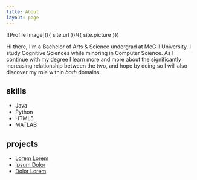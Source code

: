 ```yaml
---
title: About
layout: page
---
```

![Profile Image]({{ site.url }}/{{ site.picture }})

<p>Hi there, I'm a Bachelor of Arts & Science undergrad at McGill University. I study Cognitive Sciences while minoring in Computer Science. As I continue with my degree I learn more and more about the significantly increasing relationship between the two, and hope by doing so I will also discover my role within <em>both</em> domains.</p>



<h2>skills</h2>

<ul class="skill-list">
	<li>Java</li>
	<li>Python</li>
	<li>HTML5</li>
	<li>MATLAB</li>

</ul>

<h2>projects</h2>

<ul>
	<li><a href="https://github.com/">Lorem Lorem</a></li>
	<li><a href="https://github.com/">Ipsum Dolor</a></li>
	<li><a href="https://github.com/">Dolor Lorem</a></li>
</ul>
